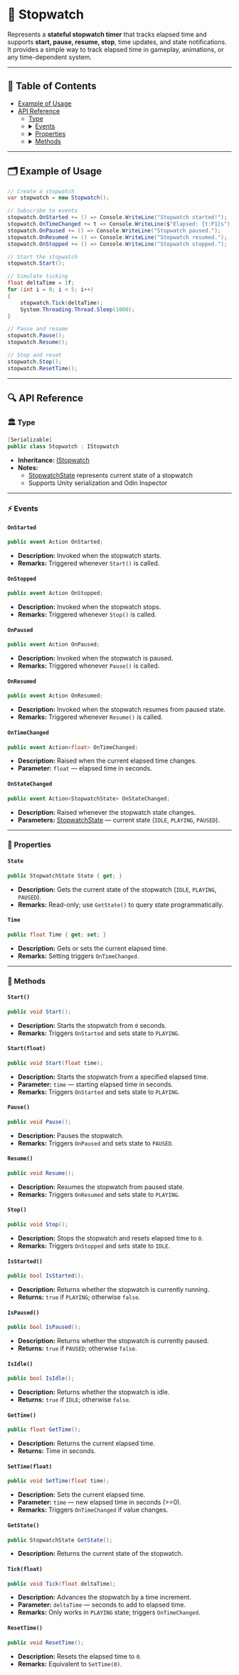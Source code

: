 # 🧩 Stopwatch

Represents a **stateful stopwatch timer** that tracks elapsed time and supports **start, pause,
resume, stop**, time updates, and state notifications. It provides a simple way to
track elapsed time in gameplay, animations, or any time-dependent system.

---

## 📑 Table of Contents

<ul>
  <li><a href="#-example-of-usage">Example of Usage</a></li>
  <li>
    <a href="#-api-reference">API Reference</a>
    <ul>
      <li><a href="#-type">Type</a></li>
      <li>
        <details>
          <summary><a href="#-events">Events</a></summary>
          <ul>
            <li><a href="#onstarted">OnStarted</a></li>
            <li><a href="#onstopped">OnStopped</a></li>
            <li><a href="#onpaused">OnPaused</a></li>
            <li><a href="#onresumed">OnResumed</a></li>
            <li><a href="#ontimechanged">OnTimeChanged</a></li>
            <li><a href="#onstatechanged">OnStateChanged</a></li>
          </ul>
        </details>
      </li>
      <li>
        <details>
          <summary><a href="#-properties">Properties</a></summary>
          <ul>
            <li><a href="#state">State</a></li>
            <li><a href="#time">Time</a></li>
          </ul>
        </details>
      </li>
      <li>
        <details>
          <summary><a href="#-methods">Methods</a></summary>
          <ul>
            <li><a href="#start">Start()</a></li>
            <li><a href="#startfloat">Start(float)</a></li>
            <li><a href="#pause">Pause()</a></li>
            <li><a href="#resume">Resume()</a></li>
            <li><a href="#stop">Stop()</a></li>
            <li><a href="#isstarted">IsStarted()</a></li>
            <li><a href="#ispaused">IsPaused()</a></li>
            <li><a href="#isidle">IsIdle()</a></li>
            <li><a href="#gettime">GetTime()</a></li>
            <li><a href="#settimefloat">SetTime(float)</a></li>
            <li><a href="#getstate">GetState()</a></li>
            <li><a href="#tickfloat">Tick(float)</a></li>
            <li><a href="#resettime">ResetTime()</a></li>
          </ul>
        </details>
      </li>
    </ul>
  </li>
</ul>


---

## 🗂 Example of Usage

```csharp  
// Create a stopwatch
var stopwatch = new Stopwatch();

// Subscribe to events
stopwatch.OnStarted += () => Console.WriteLine("Stopwatch started!");
stopwatch.OnTimeChanged += t => Console.WriteLine($"Elapsed: {t:F1}s");
stopwatch.OnPaused += () => Console.WriteLine("Stopwatch paused.");
stopwatch.OnResumed += () => Console.WriteLine("Stopwatch resumed.");
stopwatch.OnStopped += () => Console.WriteLine("Stopwatch stopped.");

// Start the stopwatch
stopwatch.Start();

// Simulate ticking
float deltaTime = 1f;
for (int i = 0; i < 5; i++)
{
    stopwatch.Tick(deltaTime);
    System.Threading.Thread.Sleep(1000);
}

// Pause and resume
stopwatch.Pause();
stopwatch.Resume();

// Stop and reset
stopwatch.Stop();
stopwatch.ResetTime();
```

---

## 🔍 API Reference

### 🏛️ Type <div id="-type"></div>

```csharp
[Serializable]
public class Stopwatch : IStopwatch
```

- **Inheritance:** [IStopwatch](IStopwatch.md)
- **Notes:**
    - [StopwatchState](StopwatchState.md) represents current state of a stopwatch
    - Supports Unity serialization and Odin Inspector

---

### ⚡ Events

#### `OnStarted`

```csharp
public event Action OnStarted;  
```

- **Description:** Invoked when the stopwatch starts.
- **Remarks:** Triggered whenever `Start()` is called.

#### `OnStopped`

```csharp
public event Action OnStopped;  
```

- **Description:** Invoked when the stopwatch stops.
- **Remarks:** Triggered whenever `Stop()` is called.

#### `OnPaused`

```csharp
public event Action OnPaused;  
```

- **Description:** Invoked when the stopwatch is paused.
- **Remarks:** Triggered whenever `Pause()` is called.

#### `OnResumed`

```csharp
public event Action OnResumed;  
```

- **Description:** Invoked when the stopwatch resumes from paused state.
- **Remarks:** Triggered whenever `Resume()` is called.

#### `OnTimeChanged`

```csharp  
public event Action<float> OnTimeChanged;  
```

- **Description:** Raised when the current elapsed time changes.
- **Parameter:** `float` — elapsed time in seconds.

#### `OnStateChanged`

```csharp  
public event Action<StopwatchState> OnStateChanged;  
```

- **Description:** Raised whenever the stopwatch state changes.
- **Parameters:** [StopwatchState](StopwatchState.md) — current state (`IDLE`, `PLAYING`, `PAUSED`).

---

### 🔑 Properties

#### `State`

```csharp  
public StopwatchState State { get; }  
```

- **Description:** Gets the current state of the stopwatch (`IDLE`, `PLAYING`, `PAUSED`).
- **Remarks:** Read-only; use `GetState()` to query state programmatically.

#### `Time`

```csharp 
public float Time { get; set; }  
```

- **Description:** Gets or sets the current elapsed time.
- **Remarks:** Setting triggers `OnTimeChanged`.

---

### 🏹 Methods

#### `Start()`

```csharp  
public void Start();  
```

- **Description:** Starts the stopwatch from `0` seconds.
- **Remarks:** Triggers `OnStarted` and sets state to `PLAYING`.

#### `Start(float)`

```csharp  
public void Start(float time);  
```

- **Description:** Starts the stopwatch from a specified elapsed time.
- **Parameter:** `time` — starting elapsed time in seconds.
- **Remarks:** Triggers `OnStarted` and sets state to `PLAYING`.

#### `Pause()`

```csharp  
public void Pause();  
```

- **Description:** Pauses the stopwatch.
- **Remarks:** Triggers `OnPaused` and sets state to `PAUSED`.

#### `Resume()`

```csharp  
public void Resume();  
```

- **Description:** Resumes the stopwatch from paused state.
- **Remarks:** Triggers `OnResumed` and sets state to `PLAYING`.

#### `Stop()`

```csharp  
public void Stop();  
```

- **Description:** Stops the stopwatch and resets elapsed time to `0`.
- **Remarks:** Triggers `OnStopped` and sets state to `IDLE`.

#### `IsStarted()`

```csharp  
public bool IsStarted();  
```

- **Description:** Returns whether the stopwatch is currently running.
- **Returns:** `true` if `PLAYING`; otherwise `false`.

#### `IsPaused()`

```csharp  
public bool IsPaused();  
```

- **Description:** Returns whether the stopwatch is currently paused.
- **Returns:** `true` if `PAUSED`; otherwise `false`.

#### `IsIdle()`

```csharp  
public bool IsIdle();  
```

- **Description:** Returns whether the stopwatch is idle.
- **Returns:** `true` if `IDLE`; otherwise `false`.

#### `GetTime()`

```csharp  
public float GetTime();  
```

- **Description:** Returns the current elapsed time.
- **Returns:** Time in seconds.

#### `SetTime(float)`

```csharp  
public void SetTime(float time);  
```

- **Description:** Sets the current elapsed time.
- **Parameter:** `time` — new elapsed time in seconds (>=0).
- **Remarks:** Triggers `OnTimeChanged` if value changes.

#### `GetState()`

```csharp  
public StopwatchState GetState();  
```

- **Description:** Returns the current state of the stopwatch.

#### `Tick(float)`

```csharp  
public void Tick(float deltaTime);  
```

- **Description:** Advances the stopwatch by a time increment.
- **Parameter:** `deltaTime` — seconds to add to elapsed time.
- **Remarks:** Only works in `PLAYING` state; triggers `OnTimeChanged`.

#### `ResetTime()`

```csharp  
public void ResetTime();  
```

- **Description:** Resets the elapsed time to `0`.
- **Remarks:** Equivalent to `SetTime(0)`.